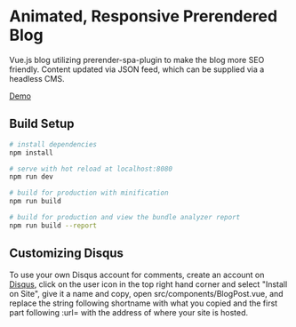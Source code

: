 # Animated, Responsive Prerendered Blog

Vue.js blog utilizing prerender-spa-plugin to make the blog more SEO friendly. Content updated via JSON feed, which can be supplied via a headless CMS.

[Demo](https://jsnspr-vue-prerender-blog.netlify.com/)

## Build Setup

``` bash
# install dependencies
npm install

# serve with hot reload at localhost:8080
npm run dev

# build for production with minification
npm run build

# build for production and view the bundle analyzer report
npm run build --report
```

## Customizing Disqus

To use your own Disqus account for comments, create an account on [Disqus](https://disqus.com/), click on the user icon in the top right hand corner and select "Install on Site", give it a name and copy, open src/components/BlogPost.vue, and replace the string following shortname with what you copied and the first part following :url= with the address of where your site is hosted. 
